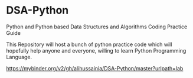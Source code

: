 # DSA-Python
Python and Python based Data Structures and Algorithms Coding Practice Guide

This Repository will host a bunch of python practice code which will hopefully help anyone and everyone, willing to learn Python Programming Language. 

https://mybinder.org/v2/gh/alihussainia/DSA-Python/master?urlpath=lab
